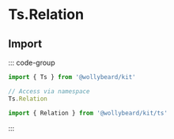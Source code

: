 # Ts.Relation

## Import

::: code-group

```typescript [Namespace]
import { Ts } from '@wollybeard/kit'

// Access via namespace
Ts.Relation
```

```typescript [Barrel]
import { Relation } from '@wollybeard/kit/ts'
```

:::
